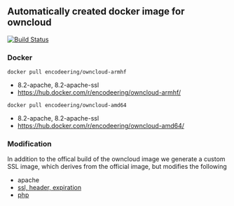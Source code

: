 ## Automatically created docker image for owncloud

[![Build Status](https://travis-ci.org/encodeering/docker-owncloud.svg?branch=master)](https://travis-ci.org/encodeering/docker-owncloud)

### Docker

```docker pull encodeering/owncloud-armhf```

- 8.2-apache, 8.2-apache-ssl
- https://hub.docker.com/r/encodeering/owncloud-armhf/

```docker pull encodeering/owncloud-amd64```

- 8.2-apache, 8.2-apache-ssl
- https://hub.docker.com/r/encodeering/owncloud-amd64/

### Modification

In addition to the offical build of the owncloud image we generate a custom SSL image, which derives from the official image, but modifies the following

- apache
 - [ssl, header, expiration](apache/apache/default-ssl.conf)
 - [php](apache/php/docker-owncloud-php.ini)
